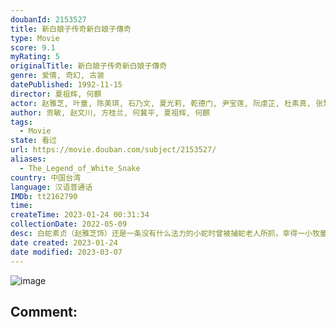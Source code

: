 ```yaml
---
doubanId: 2153527
title: 新白娘子传奇新白娘子傳奇
type: Movie
score: 9.1
myRating: 5
originalTitle: 新白娘子传奇新白娘子傳奇
genre: 爱情, 奇幻, 古装
datePublished: 1992-11-15
director: 夏祖辉, 何麒
actor: 赵雅芝, 叶童, 陈美琪, 石乃文, 夏光莉, 乾德门, 尹宝莲, 阮虔芷, 杜素真, 张慧清, 陈美贞, 鹿峰, 林美满, 梁又南, 谢自生, 庄蕙如, 张主蕙, 刘小芸, 黄慧文, 江明, 杨力, 李敏郎, 李冠廷, 徐慧宣
author: 贡敏, 赵文川, 方桂兰, 何冀平, 夏祖辉, 何麒
tags:
  - Movie
state: 看过
url: https://movie.douban.com/subject/2153527/
aliases:
  - The_Legend_of_White_Snake
country: 中国台湾
language: 汉语普通话
IMDb: tt2162790
time: 
createTime: 2023-01-24 00:31:34
collectionDate: 2022-05-09
desc: 白蛇素贞（赵雅芝饰）还是一条没有什么法力的小蛇时曾被捕蛇老人所抓，幸得一小牧童相救。素贞心内发誓，一定要报答这份救命之恩。一千年以后，白蛇修成人身，往人间报恩时相遇青蛇小青（陈美琪饰），将其驯服，...
date created: 2023-01-24
date modified: 2023-03-07
---
```


![image](p2225032274.jpg)

Comment:
---
